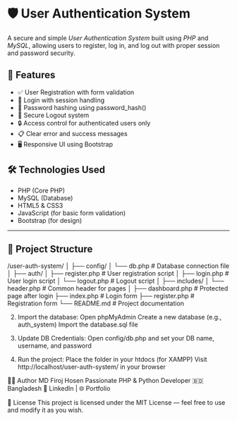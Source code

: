 
# 🛡 User Authentication System

A secure and simple *User Authentication System* built using *PHP* and *MySQL*, allowing users to register, log in, and log out with proper session and password security.

## 🚀 Features

- ✅ User Registration with form validation  
- 🔐 Login with session handling  
- 🧠 Password hashing using password_hash()  
- 🚪 Secure Logout system  
- 🔒 Access control for authenticated users only  
- 📋 Clear error and success messages  
- 🖥 Responsive UI using Bootstrap

## 🛠 Technologies Used

- PHP (Core PHP)  
- MySQL (Database)  
- HTML5 & CSS3  
- JavaScript (for basic form validation)  
- Bootstrap (for design)

---

## 📁 Project Structure

/user-auth-system/ │ ├── config/ │   └── db.php              # Database connection file │ ├── auth/ │   ├── register.php        # User registration script │   ├── login.php           # User login script │   └── logout.php          # Logout script │ ├── includes/ │   └── header.php          # Common header for pages │ ├── dashboard.php           # Protected page after login ├── index.php               # Login form ├── register.php            # Registration form └── README.md               # Project documentation

2. Import the database:
Open phpMyAdmin
Create a new database (e.g., auth_system)
Import the database.sql file

3. Update DB Credentials:
Open config/db.php and set your DB name, username, and password

4. Run the project:
Place the folder in your htdocs (for XAMPP)
Visit http://localhost/user-auth-system/ in your browser

🧑‍💻 Author
MD Firoj Hosen
Passionate PHP & Python Developer
🇧🇩 Bangladesh
🔗 LinkedIn | 🌐 Portfolio

📄 License
This project is licensed under the MIT License — feel free to use and modify it as you wish.
